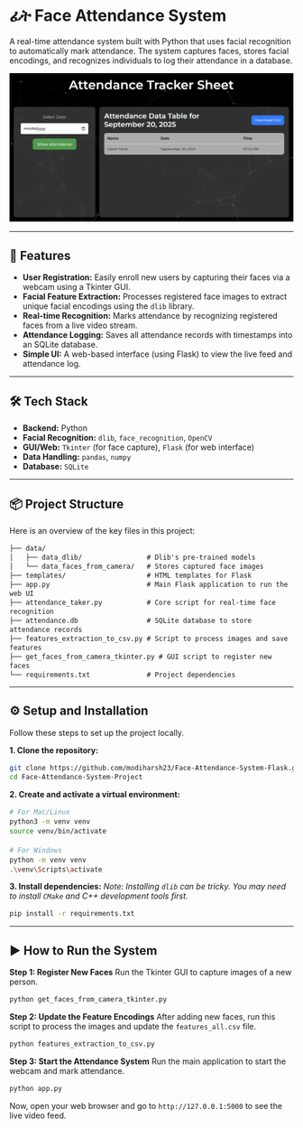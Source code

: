 # ፊት Face Attendance System

A real-time attendance system built with Python that uses facial recognition to automatically mark attendance. The system captures faces, stores facial encodings, and recognizes individuals to log their attendance in a database.

![Project Demo Image](Screenshot.png) 

---

## 🚀 Features

-   **User Registration:** Easily enroll new users by capturing their faces via a webcam using a Tkinter GUI.
-   **Facial Feature Extraction:** Processes registered face images to extract unique facial encodings using the `dlib` library.
-   **Real-time Recognition:** Marks attendance by recognizing registered faces from a live video stream.
-   **Attendance Logging:** Saves all attendance records with timestamps into an SQLite database.
-   **Simple UI:** A web-based interface (using Flask) to view the live feed and attendance log.

---

## 🛠️ Tech Stack

-   **Backend:** Python
-   **Facial Recognition:** `dlib`, `face_recognition`, `OpenCV`
-   **GUI/Web:** `Tkinter` (for face capture), `Flask` (for web interface)
-   **Data Handling:** `pandas`, `numpy`
-   **Database:** `SQLite`

---

## 📦 Project Structure

Here is an overview of the key files in this project:

```
├── data/
│   ├── data_dlib/                # Dlib's pre-trained models
│   └── data_faces_from_camera/   # Stores captured face images
├── templates/                    # HTML templates for Flask
├── app.py                        # Main Flask application to run the web UI
├── attendance_taker.py           # Core script for real-time face recognition
├── attendance.db                 # SQLite database to store attendance records
├── features_extraction_to_csv.py # Script to process images and save features
├── get_faces_from_camera_tkinter.py # GUI script to register new faces
└── requirements.txt              # Project dependencies
```

---

## ⚙️ Setup and Installation

Follow these steps to set up the project locally.

**1. Clone the repository:**
```bash
git clone https://github.com/modiharsh23/Face-Attendance-System-Flask.git
cd Face-Attendance-System-Project
```

**2. Create and activate a virtual environment:**
```bash
# For Mac/Linux
python3 -m venv venv
source venv/bin/activate

# For Windows
python -m venv venv
.\venv\Scripts\activate
```

**3. Install dependencies:**
*Note: Installing `dlib` can be tricky. You may need to install `CMake` and C++ development tools first.*
```bash
pip install -r requirements.txt
```

---

## ▶️ How to Run the System

**Step 1: Register New Faces**
Run the Tkinter GUI to capture images of a new person.
```bash
python get_faces_from_camera_tkinter.py
```

**Step 2: Update the Feature Encodings**
After adding new faces, run this script to process the images and update the `features_all.csv` file.
```bash
python features_extraction_to_csv.py
```

**Step 3: Start the Attendance System**
Run the main application to start the webcam and mark attendance.
```bash
python app.py
```
Now, open your web browser and go to `http://127.0.0.1:5000` to see the live video feed.